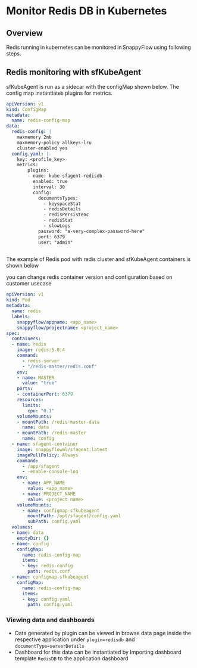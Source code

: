
# Monitor Redis DB in Kubernetes

## Overview 

Redis running in kubernetes can be monitored in SnappyFlow using following steps.


## Redis monitoring with sfKubeAgent

sfKubeAgent is run as a sidecar with the configMap shown below. The config map instantiates plugins for metrics. 

 

```yaml
apiVersion: v1
kind: ConfigMap
metadata:
  name: redis-config-map
data:
  redis-config: |
    maxmemory 2mb
    maxmemory-policy allkeys-lru
    cluster-enabled yes
  config.yaml: |-
    key: <profile_key> 
    metrics:
        plugins:
        - name: kube-sfagent-redisdb
          enabled: true
          interval: 30
          config:
            documentsTypes:
              - keyspaceStat
              - redisDetails
              - redisPersistenc
              - redisStat
              - slowLogs
            password: "a-very-complex-password-here"
            port: 6379
            user: "admin"
 
```


The example of Redis pod with redis cluster and sfKubeAgent containers is shown below

you can change redis container version and configuration based on customer usecase

```yaml
apiVersion: v1
kind: Pod
metadata:
  name: redis
  labels:
    snappyflow/appname: <app_name> 
    snappyflow/projectname: <project_name>
spec:
  containers:
  - name: redis
    image: redis:5.0.4
    command:
      - redis-server
      - "/redis-master/redis.conf"
    env:
    - name: MASTER
      value: "true"
    ports:
    - containerPort: 6379
    resources:
      limits:
        cpu: "0.1"
    volumeMounts:
    - mountPath: /redis-master-data
      name: data
    - mountPath: /redis-master
      name: config
  - name: sfagent-container
    image: snappyflowml/sfagent:latest
    imagePullPolicy: Always
    command:
      - /app/sfagent
      - -enable-console-log
    env:
      - name: APP_NAME
        value: <app_name>
      - name: PROJECT_NAME
        value: <project_name>
    volumeMounts:
      - name: configmap-sfkubeagent
        mountPath: /opt/sfagent/config.yaml
        subPath: config.yaml
  volumes:
  - name: data
    emptyDir: {}
  - name: config
    configMap:
      name: redis-config-map
      items:
      - key: redis-config
        path: redis.conf
  - name: configmap-sfkubeagent
    configMap:
      name: redis-config-map
      items:
      - key: config.yaml
        path: config.yaml

```

### Viewing data and dashboards 

 

- Data generated by plugin can be viewed in browse data page inside the respective application under `plugin=redisdb`  and  `documentType=serverDetails` 
- Dashboard for this data can be instantiated by Importing dashboard template `RedisDB` to the application dashboard
